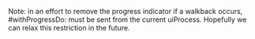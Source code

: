 Note: in an effort to remove the progress indicator if a walkback occurs, #withProgressDo: must be sent from the current uiProcess. Hopefully we can relax this restriction in the future. 
